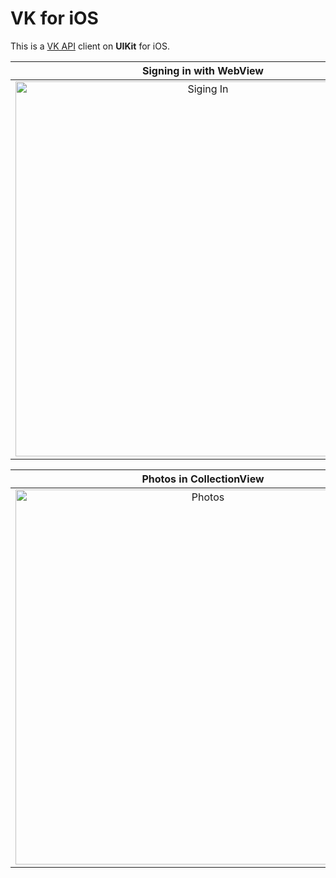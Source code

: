 # VK for iOS
This is a [VK API](https://dev.vk.com/ru/method) client on **UIKit** for iOS.

| Signing in with WebView | Groups in TableView |
| :---------------------: | :-----------------: | 
| <img src="https://github.com/dvrassadin/VK-UIKit/assets/104829078/ca6b062d-65e8-4b52-ac18-a78db04797e2" alt="Siging In" height=600> | <img src="https://github.com/dvrassadin/VK-UIKit/assets/104829078/51f9f67b-31b9-4adb-bd34-f65550f0ff79" alt="Groups" height=600> |

| Photos in CollectionView | Changing Themes |
| :----------------------: | :-------------: |
| <img src="https://github.com/dvrassadin/VK-UIKit/assets/104829078/db01c98d-4064-4256-b66a-04bcf45a05ec" alt="Photos" height=600> | <img src="https://github.com/dvrassadin/VK-UIKit/assets/104829078/b89750e0-5170-4fe4-a90b-3708c53b2809" alt="Themes changing" height=600> |

